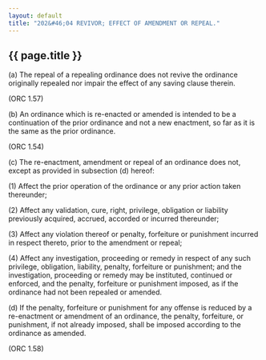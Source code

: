 ```yaml
---
layout: default 
title: "202&#46;04 REVIVOR; EFFECT OF AMENDMENT OR REPEAL."
---
```


{{ page.title }}
----------------

​(a) The repeal of a repealing ordinance does not revive the ordinance
originally repealed nor impair the effect of any saving clause therein.

(ORC 1.57)

​(b) An ordinance which is re-enacted or amended is intended to be a
continuation of the prior ordinance and not a new enactment, so far as
it is the same as the prior ordinance.

(ORC 1.54)

​(c) The re-enactment, amendment or repeal of an ordinance does not,
except as provided in subsection (d) hereof:

​(1) Affect the prior operation of the ordinance or any prior action
taken thereunder;

​(2) Affect any validation, cure, right, privilege, obligation or
liability previously acquired, accrued, accorded or incurred thereunder;

​(3) Affect any violation thereof or penalty, forfeiture or punishment
incurred in respect thereto, prior to the amendment or repeal;

​(4) Affect any investigation, proceeding or remedy in respect of any
such privilege, obligation, liability, penalty, forfeiture or
punishment; and the investigation, proceeding or remedy may be
instituted, continued or enforced, and the penalty, forfeiture or
punishment imposed, as if the ordinance had not been repealed or
amended.

​(d) If the penalty, forfeiture or punishment for any offense is reduced
by a re-enactment or amendment of an ordinance, the penalty, forfeiture,
or punishment, if not already imposed, shall be imposed according to the
ordinance as amended.

(ORC 1.58)
